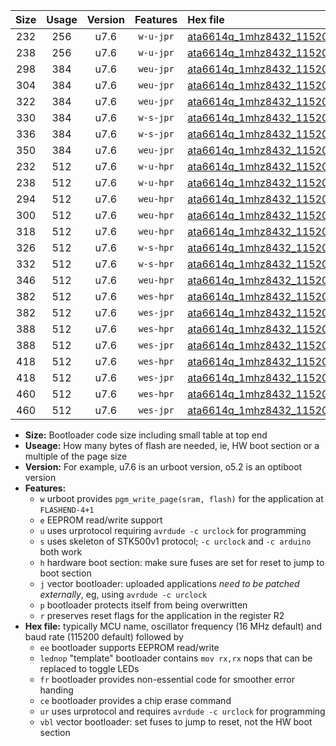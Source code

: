 |Size|Usage|Version|Features|Hex file|
|:-:|:-:|:-:|:-:|:--|
|232|256|u7.6|`w-u-jpr`|[ata6614q_1mhz8432_115200bps_ur_vbl.hex](https://raw.githubusercontent.com/stefanrueger/urboot/main//ata6614q_1mhz8432_115200bps_ur_vbl.hex)|
|238|256|u7.6|`w-u-jpr`|[ata6614q_1mhz8432_115200bps_lednop_ur_vbl.hex](https://raw.githubusercontent.com/stefanrueger/urboot/main//ata6614q_1mhz8432_115200bps_lednop_ur_vbl.hex)|
|298|384|u7.6|`weu-jpr`|[ata6614q_1mhz8432_115200bps_ee_ur_vbl.hex](https://raw.githubusercontent.com/stefanrueger/urboot/main//ata6614q_1mhz8432_115200bps_ee_ur_vbl.hex)|
|304|384|u7.6|`weu-jpr`|[ata6614q_1mhz8432_115200bps_ee_lednop_ur_vbl.hex](https://raw.githubusercontent.com/stefanrueger/urboot/main//ata6614q_1mhz8432_115200bps_ee_lednop_ur_vbl.hex)|
|322|384|u7.6|`weu-jpr`|[ata6614q_1mhz8432_115200bps_ee_lednop_fr_ur_vbl.hex](https://raw.githubusercontent.com/stefanrueger/urboot/main//ata6614q_1mhz8432_115200bps_ee_lednop_fr_ur_vbl.hex)|
|330|384|u7.6|`w-s-jpr`|[ata6614q_1mhz8432_115200bps_vbl.hex](https://raw.githubusercontent.com/stefanrueger/urboot/main//ata6614q_1mhz8432_115200bps_vbl.hex)|
|336|384|u7.6|`w-s-jpr`|[ata6614q_1mhz8432_115200bps_lednop_vbl.hex](https://raw.githubusercontent.com/stefanrueger/urboot/main//ata6614q_1mhz8432_115200bps_lednop_vbl.hex)|
|350|384|u7.6|`weu-jpr`|[ata6614q_1mhz8432_115200bps_ee_lednop_fr_ce_ur_vbl.hex](https://raw.githubusercontent.com/stefanrueger/urboot/main//ata6614q_1mhz8432_115200bps_ee_lednop_fr_ce_ur_vbl.hex)|
|232|512|u7.6|`w-u-hpr`|[ata6614q_1mhz8432_115200bps_ur.hex](https://raw.githubusercontent.com/stefanrueger/urboot/main//ata6614q_1mhz8432_115200bps_ur.hex)|
|238|512|u7.6|`w-u-hpr`|[ata6614q_1mhz8432_115200bps_lednop_ur.hex](https://raw.githubusercontent.com/stefanrueger/urboot/main//ata6614q_1mhz8432_115200bps_lednop_ur.hex)|
|294|512|u7.6|`weu-hpr`|[ata6614q_1mhz8432_115200bps_ee_ur.hex](https://raw.githubusercontent.com/stefanrueger/urboot/main//ata6614q_1mhz8432_115200bps_ee_ur.hex)|
|300|512|u7.6|`weu-hpr`|[ata6614q_1mhz8432_115200bps_ee_lednop_ur.hex](https://raw.githubusercontent.com/stefanrueger/urboot/main//ata6614q_1mhz8432_115200bps_ee_lednop_ur.hex)|
|318|512|u7.6|`weu-hpr`|[ata6614q_1mhz8432_115200bps_ee_lednop_fr_ur.hex](https://raw.githubusercontent.com/stefanrueger/urboot/main//ata6614q_1mhz8432_115200bps_ee_lednop_fr_ur.hex)|
|326|512|u7.6|`w-s-hpr`|[ata6614q_1mhz8432_115200bps.hex](https://raw.githubusercontent.com/stefanrueger/urboot/main//ata6614q_1mhz8432_115200bps.hex)|
|332|512|u7.6|`w-s-hpr`|[ata6614q_1mhz8432_115200bps_lednop.hex](https://raw.githubusercontent.com/stefanrueger/urboot/main//ata6614q_1mhz8432_115200bps_lednop.hex)|
|346|512|u7.6|`weu-hpr`|[ata6614q_1mhz8432_115200bps_ee_lednop_fr_ce_ur.hex](https://raw.githubusercontent.com/stefanrueger/urboot/main//ata6614q_1mhz8432_115200bps_ee_lednop_fr_ce_ur.hex)|
|382|512|u7.6|`wes-hpr`|[ata6614q_1mhz8432_115200bps_ee.hex](https://raw.githubusercontent.com/stefanrueger/urboot/main//ata6614q_1mhz8432_115200bps_ee.hex)|
|382|512|u7.6|`wes-jpr`|[ata6614q_1mhz8432_115200bps_ee_vbl.hex](https://raw.githubusercontent.com/stefanrueger/urboot/main//ata6614q_1mhz8432_115200bps_ee_vbl.hex)|
|388|512|u7.6|`wes-hpr`|[ata6614q_1mhz8432_115200bps_ee_lednop.hex](https://raw.githubusercontent.com/stefanrueger/urboot/main//ata6614q_1mhz8432_115200bps_ee_lednop.hex)|
|388|512|u7.6|`wes-jpr`|[ata6614q_1mhz8432_115200bps_ee_lednop_vbl.hex](https://raw.githubusercontent.com/stefanrueger/urboot/main//ata6614q_1mhz8432_115200bps_ee_lednop_vbl.hex)|
|418|512|u7.6|`wes-hpr`|[ata6614q_1mhz8432_115200bps_ee_lednop_fr.hex](https://raw.githubusercontent.com/stefanrueger/urboot/main//ata6614q_1mhz8432_115200bps_ee_lednop_fr.hex)|
|418|512|u7.6|`wes-jpr`|[ata6614q_1mhz8432_115200bps_ee_lednop_fr_vbl.hex](https://raw.githubusercontent.com/stefanrueger/urboot/main//ata6614q_1mhz8432_115200bps_ee_lednop_fr_vbl.hex)|
|460|512|u7.6|`wes-hpr`|[ata6614q_1mhz8432_115200bps_ee_lednop_fr_ce.hex](https://raw.githubusercontent.com/stefanrueger/urboot/main//ata6614q_1mhz8432_115200bps_ee_lednop_fr_ce.hex)|
|460|512|u7.6|`wes-jpr`|[ata6614q_1mhz8432_115200bps_ee_lednop_fr_ce_vbl.hex](https://raw.githubusercontent.com/stefanrueger/urboot/main//ata6614q_1mhz8432_115200bps_ee_lednop_fr_ce_vbl.hex)|

- **Size:** Bootloader code size including small table at top end
- **Useage:** How many bytes of flash are needed, ie, HW boot section or a multiple of the page size
- **Version:** For example, u7.6 is an urboot version, o5.2 is an optiboot version
- **Features:**
  + `w` urboot provides `pgm_write_page(sram, flash)` for the application at `FLASHEND-4+1`
  + `e` EEPROM read/write support
  + `u` uses urprotocol requiring `avrdude -c urclock` for programming
  + `s` uses skeleton of STK500v1 protocol; `-c urclock` and `-c arduino` both work
  + `h` hardware boot section: make sure fuses are set for reset to jump to boot section
  + `j` vector bootloader: uploaded applications *need to be patched externally*, eg, using `avrdude -c urclock`
  + `p` bootloader protects itself from being overwritten
  + `r` preserves reset flags for the application in the register R2
- **Hex file:** typically MCU name, oscillator frequency (16 MHz default) and baud rate (115200 default) followed by
  + `ee` bootloader supports EEPROM read/write
  + `lednop` "template" bootloader contains `mov rx,rx` nops that can be replaced to toggle LEDs
  + `fr` bootloader provides non-essential code for smoother error handing
  + `ce` bootloader provides a chip erase command
  + `ur` uses urprotocol and requires `avrdude -c urclock` for programming
  + `vbl` vector bootloader: set fuses to jump to reset, not the HW boot section
